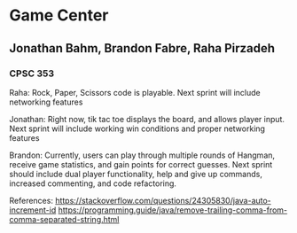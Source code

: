 # Game Center
## Jonathan Bahm, Brandon Fabre, Raha Pirzadeh
### CPSC 353
Raha: Rock, Paper, Scissors code is playable. Next sprint will include networking features

Jonathan: Right now, tik tac toe displays the board, and allows player input. Next sprint will include working win conditions and proper networking features

Brandon: Currently, users can play through multiple rounds of Hangman, receive game statistics, and gain points for correct guesses. Next sprint should include dual player functionality, help and give up commands, increased commenting, and code refactoring.

References:
https://stackoverflow.com/questions/24305830/java-auto-increment-id
https://programming.guide/java/remove-trailing-comma-from-comma-separated-string.html
